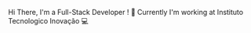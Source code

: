 Hi There, I'm a Full-Stack Developer ! :wave:
Currently I'm working at Instituto Tecnologico Inovação :computer:
